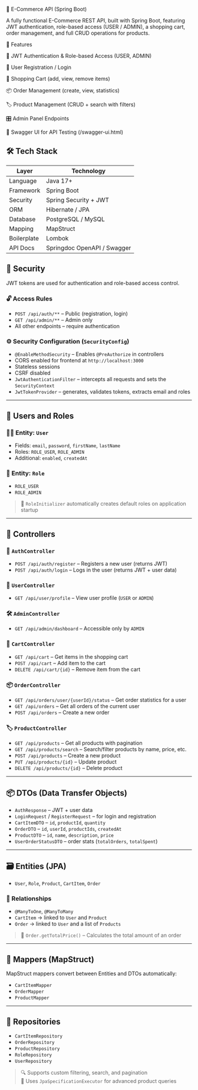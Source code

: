 🛒 E-Commerce API (Spring Boot)

A fully functional E-Commerce REST API, built with Spring Boot, featuring JWT authentication, role-based access (USER / ADMIN), a shopping cart, order management, and full CRUD operations for products.


🚀 Features

🔐 JWT Authentication & Role-based Access (USER, ADMIN)

👤 User Registration / Login

🛒 Shopping Cart (add, view, remove items)

📦 Order Management (create, view, statistics)

🏷️ Product Management (CRUD + search with filters)

🎛️ Admin Panel Endpoints

📄 Swagger UI for API Testing (/swagger-ui.html)

## 🛠️ Tech Stack

| Layer       | Technology                 |
|-------------|-----------------------------|
| Language    | Java 17+                    |
| Framework   | Spring Boot                 |
| Security    | Spring Security + JWT       |
| ORM         | Hibernate / JPA             |
| Database    | PostgreSQL / MySQL          |
| Mapping     | MapStruct                   |
| Boilerplate | Lombok                      |
| API Docs    | Springdoc OpenAPI / Swagger |


## 🔐 Security

JWT tokens are used for authentication and role-based access control.

### 🔓 Access Rules

- `POST /api/auth/**` – Public (registration, login)
- `GET /api/admin/**` – Admin only
- All other endpoints – require authentication

### ⚙️ Security Configuration (`SecurityConfig`)

- `@EnableMethodSecurity` – Enables `@PreAuthorize` in controllers
- CORS enabled for frontend at `http://localhost:3000`
- Stateless sessions
- CSRF disabled
- `JwtAuthenticationFilter` – intercepts all requests and sets the `SecurityContext`
- `JwtTokenProvider` – generates, validates tokens, extracts email and roles

---

## 👤 Users and Roles

### 🧍‍♂️ Entity: `User`

- Fields: `email`, `password`, `firstName`, `lastName`
- Roles: `ROLE_USER`, `ROLE_ADMIN`
- Additional: `enabled`, `createdAt`

### 🧾 Entity: `Role`

- `ROLE_USER`
- `ROLE_ADMIN`

> 🔧 `RoleInitializer` automatically creates default roles on application startup

---

## 🧩 Controllers

### 🔐 `AuthController`

- `POST /api/auth/register` – Registers a new user (returns JWT)
- `POST /api/auth/login` – Logs in the user (returns JWT + user data)

### 👤 `UserController`

- `GET /api/user/profile` – View user profile (`USER` or `ADMIN`)

### 🛠️ `AdminController`

- `GET /api/admin/dashboard` – Accessible only by `ADMIN`

### 🛒 `CartController`

- `GET /api/cart` – Get items in the shopping cart
- `POST /api/cart` – Add item to the cart
- `DELETE /api/cart/{id}` – Remove item from the cart

### 📦 `OrderController`

- `GET /api/orders/user/{userId}/status` – Get order statistics for a user
- `GET /api/orders` – Get all orders of the current user
- `POST /api/orders` – Create a new order

### 🏷️ `ProductController`

- `GET /api/products` – Get all products with pagination
- `GET /api/products/search` – Search/filter products by name, price, etc.
- `POST /api/products` – Create a new product
- `PUT /api/products/{id}` – Update product
- `DELETE /api/products/{id}` – Delete product

---

## 📦 DTOs (Data Transfer Objects)

- `AuthResponse` – JWT + user data
- `LoginRequest` / `RegisterRequest` – for login and registration
- `CartItemDTO` – `id`, `productId`, `quantity`
- `OrderDTO` – `id`, `userId`, `productIds`, `createdAt`
- `ProductDTO` – `id`, `name`, `description`, `price`
- `UserOrderStatusDTO` – order stats (`totalOrders`, `totalSpent`)

---

## 🗃️ Entities (JPA)

- `User`, `Role`, `Product`, `CartItem`, `Order`

### 🔗 Relationships

- `@ManyToOne`, `@ManyToMany`
- `CartItem` → linked to `User` and `Product`
- `Order` → linked to `User` and a list of `Products`

> 🧮 `Order.getTotalPrice()` – Calculates the total amount of an order

---

## 🔁 Mappers (MapStruct)

MapStruct mappers convert between Entities and DTOs automatically:

- `CartItemMapper`
- `OrderMapper`
- `ProductMapper`

---

## 🧩 Repositories

- `CartItemRepository`
- `OrderRepository`
- `ProductRepository`
- `RoleRepository`
- `UserRepository`

> 🔍 Supports custom filtering, search, and pagination  
> 🧰 Uses `JpaSpecificationExecutor` for advanced product queries
